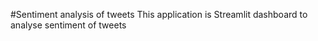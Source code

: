 #Sentiment analysis of tweets
This application is Streamlit dashboard to analyse sentiment of tweets

